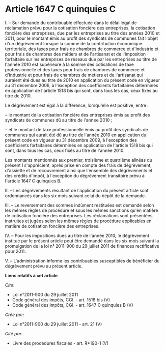 # Article 1647 C quinquies C

I. – Sur demande du contribuable effectuée dans le délai légal de réclamation prévu pour la cotisation foncière des
entreprises, la cotisation foncière des entreprises, due par les entreprises au titre des années 2010 et 2011, pour le
montant émis au profit des syndicats de communes fait l'objet d'un dégrèvement lorsque la somme de la contribution économique
territoriale, des taxes pour frais de chambres de commerce et d'industrie et pour frais de chambres des métiers et de
l'artisanat et de l'imposition forfaitaire sur les entreprises de réseaux due par les entreprises au titre de l'année 2010
est supérieure à la somme des cotisations de taxe professionnelle et des taxes pour frais de chambres de commerce et
d'industrie et pour frais de chambres de métiers et de l'artisanat qui auraient été dues au titre de 2010 en application du
présent code en vigueur au 31 décembre 2009, à l'exception des coefficients forfaitaires déterminés en application de
l'article 1518 bis qui sont, dans tous les cas, ceux fixés au titre de 2010.

Le dégrèvement est égal à la différence, lorsqu'elle est positive, entre :

– le montant de la cotisation foncière des entreprises émis au profit des syndicats de communes dû au titre de l'année 2010 ;

– et le montant de taxe professionnelle émis au profit des syndicats de communes qui aurait été dû au titre de l'année 2010
en application du présent code en vigueur au 31 décembre 2009, à l'exception des coefficients forfaitaires déterminés en
application de l'article 1518 bis qui sont, dans tous les cas, ceux fixés au titre de l'année 2010.

Les montants mentionnés aux premier, troisième et quatrième alinéas du présent I s'apprécient, après prise en compte des
frais de dégrèvement, d'assiette et de recouvrement ainsi que l'ensemble des dégrèvements et des crédits d'impôt, à
l'exception du dégrèvement transitoire prévu à l'article 1647 C quinquies B.

II. – Les dégrèvements résultant de l'application du présent article sont ordonnancés dans les six mois suivant celui du
dépôt de la demande.

III. – Le reversement des sommes indûment restituées est demandé selon les mêmes règles de procédure et sous les mêmes
sanctions qu'en matière de cotisation foncière des entreprises. Les réclamations sont présentées, instruites et jugées selon
les mêmes règles de procédure applicables en matière de cotisation foncière des entreprises.

IV. – Pour les impositions dues au titre de l'année 2010, le dégrèvement institué par le présent article peut être demandé
dans les six mois suivant la promulgation de la loi n° 2011-900 du 29 juillet 2011 de finances rectificative pour 2011.

V. – L'administration informe les contribuables susceptibles de bénéficier du dégrèvement prévu au présent article.

**Liens relatifs à cet article**

_Cite_:

  - Loi n°2011-900 du 29 juillet 2011
  - Code général des impôts, CGI. - art. 1518 bis (V)
  - Code général des impôts, CGI. - art. 1647 C quinquies B (V)

_Créé par_:

  - Loi n°2011-900 du 29 juillet 2011 - art. 21 (V)

_Cité par_:

  - Livre des procédures fiscales - art. R*190-1 (V)
